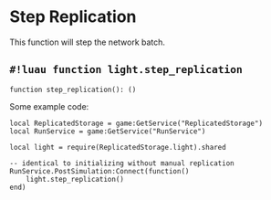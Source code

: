 # Step Replication

This function will step the network batch.

## `#!luau function light.step_replication`

```luau title='<!-- client --> <!-- server --> <!-- shared --> <!-- sync -->'
function step_replication(): ()
```

Some example code:

```luau
local ReplicatedStorage = game:GetService("ReplicatedStorage")
local RunService = game:GetService("RunService")

local light = require(ReplicatedStorage.light).shared

-- identical to initializing without manual replication
RunService.PostSimulation:Connect(function()
    light.step_replication()
end)
```
